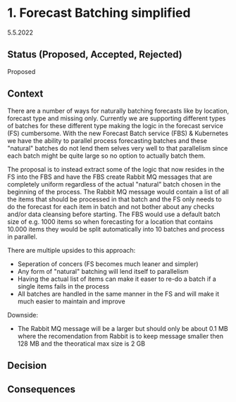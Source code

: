 # 1. Forecast Batching simplified

5.5.2022

## Status (Proposed, Accepted, Rejected)

Proposed  

## Context

There are a number of ways for naturally batching forecasts like by location, forecast type and missing only. Currently we are supporting different types of batches for these different type making the logic in the forecast service (FS) cumbersome. With the new Forecast Batch service (FBS) & Kubernetes we have the ability to parallel process forecasting batches and these "natural" batches do not lend them selves very well to that parallelism since each batch might be quite large so no option to actually batch them.

The proposal is to instead extract some of the logic that now resides in the FS into the FBS and have the FBS create Rabbit MQ messages that are completely uniform regardless of the actual "natural" batch chosen in the beginning of the process. The Rabbit MQ message would contain a list of all the items that should be processed in that batch and the FS only needs to do the forecast for each item in batch and not bother about any checks and/or data cleansing before starting. The FBS would use a default batch size of e.g. 1000 items so when forecasting for a location that contains 10.000 items they would be split automatically into 10 batches and process in parallel.

There are multiple upsides to this approach:
 - Seperation of concers (FS becomes much leaner and simpler)
 - Any form of "natural" batching will lend itself to parallelism
 - Having the actual list of items can make it easer to re-do a batch if a single items fails in the process
 - All batches are handled in the same manner in the FS and will make it much easier to maintain and improve

 Downside:
 - The Rabbit MQ message will be a larger but should only be about 0.1 MB where the recomendation from Rabbit is to keep message smaller then 128 MB and the theoratical max size is 2 GB
## Decision



## Consequences


